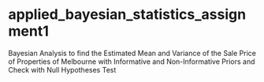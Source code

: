 # applied_bayesian_statistics_assignment1
Bayesian Analysis to find the Estimated Mean and Variance of the Sale Price of Properties of Melbourne with Informative and Non-Informative Priors and Check with Null Hypotheses Test
